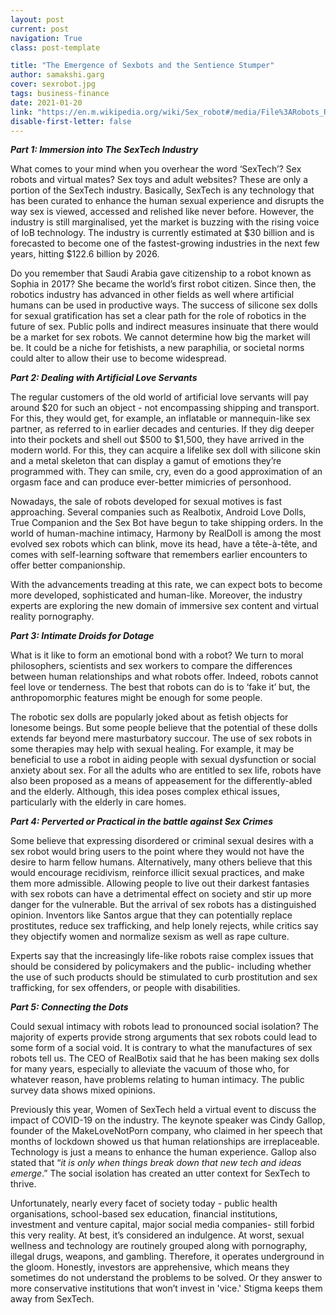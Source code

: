 ```yaml
---
layout: post
current: post
navigation: True
class: post-template

title: "The Emergence of Sexbots and the Sentience Stumper"
author: samakshi.garg
cover: sexrobot.jpg
tags: business-finance
date: 2021-01-20
link: "https://en.m.wikipedia.org/wiki/Sex_robot#/media/File%3ARobots_Repaired_While_U_Wait_(Galaxy_September_1954).jpg"
disable-first-letter: false
---
```

<p><strong ><em>Part 1: Immersion into The SexTech Industry</em></strong></p><p>What comes to your mind when you overhear the word ‘SexTech’? Sex robots and virtual mates? Sex toys and adult websites? These are only a portion of the SexTech industry. Basically, SexTech is any technology that has been curated to enhance the human sexual experience and disrupts the way sex is viewed, accessed and relished like never before. However, the industry is still marginalised, yet the market is buzzing with the rising voice of IoB technology. The industry is currently estimated at $30 billion and is forecasted to become one of the fastest-growing industries in the next few years, hitting $122.6 billion by 2026.&nbsp;</p><p>Do you remember that Saudi Arabia gave citizenship to a robot known as Sophia in 2017? She became the world’s first robot citizen. Since then, the robotics industry has advanced in other fields as well where artificial humans can be used in productive ways. The success of silicone sex dolls for sexual gratification has set a clear path for the role of robotics in the future of sex. Public polls and indirect measures insinuate that there would be a market for sex robots. We cannot determine how big the market will be. It could be a niche for fetishists, a new paraphilia, or societal norms could alter to allow their use to become widespread.&nbsp;</p><p><strong ><em>Part 2: Dealing with Artificial Love Servants</em></strong></p><p>The regular customers of the old world of artificial love servants will pay around $20 for such an object - not encompassing shipping and transport. For this, they would get, for example, an inflatable or mannequin-like sex partner, as referred to in earlier decades and centuries. If they dig deeper into their pockets and shell out $500 to $1,500, they have arrived in the modern world. For this, they can acquire a lifelike sex doll with silicone skin and a metal skeleton that can display a gamut of emotions they’re programmed with. They can smile, cry, even do a good approximation of an orgasm face and can produce ever-better mimicries of personhood.&nbsp;&nbsp;</p><p>Nowadays, the sale of robots developed for sexual motives is fast approaching. Several companies such as Realbotix, Android Love Dolls, True Companion and the Sex Bot have begun to take shipping orders. In the world of human-machine intimacy, Harmony by RealDoll is among the most evolved sex robots which can blink, move its head, have a tête-à-tête, and comes with self-learning software that remembers earlier encounters to offer better companionship.&nbsp;</p><p>With the advancements treading at this rate, we can expect bots to become more developed, sophisticated and human-like. Moreover, the industry experts are exploring the new domain of immersive sex content and virtual reality pornography.&nbsp;</p><p><strong ><em>Part 3: Intimate Droids for Dotage</em></strong></p><p>What is it like to form an emotional bond with a robot? We turn to moral philosophers, scientists and sex workers to compare the differences between human relationships and what robots offer. Indeed, robots cannot feel love or tenderness. The best that robots can do is to ‘fake it’ but, the anthropomorphic features might be enough for some people.</p><p>The robotic sex dolls are popularly joked about as fetish objects for lonesome beings. But some people believe that the potential of these dolls extends far beyond mere masturbatory succour. The use of sex robots in some therapies may help with sexual healing. For example, it may be beneficial to use a robot in aiding people with sexual dysfunction or social anxiety about sex. For all the adults who are entitled to sex life, robots have also been proposed as a means of appeasement for the differently-abled and the elderly. Although, this idea poses complex ethical issues, particularly with the elderly in care homes.</p><p><strong ><em>Part 4: Perverted or Practical in the battle against Sex Crimes</em></strong></p><p>Some believe that expressing disordered or criminal sexual desires with a sex robot would bring users to the point where they would not have the desire to harm fellow humans. Alternatively, many others believe that this would encourage recidivism, reinforce illicit sexual practices, and make them more admissible. Allowing people to live out their darkest fantasies with sex robots can have a detrimental effect on society and stir up more danger for the vulnerable. But the arrival of sex robots has a distinguished opinion. Inventors like Santos argue that they can potentially replace prostitutes, reduce sex trafficking, and help lonely rejects, while critics say they objectify women and normalize sexism as well as rape culture.&nbsp;</p><p>Experts say that the increasingly life-like robots raise complex issues that should be considered by policymakers and the public- including whether the use of such products should be stimulated to curb prostitution and sex trafficking, for sex offenders, or people with disabilities.&nbsp;</p><p><strong ><em>Part 5: Connecting the Dots</em></strong></p><p>Could sexual intimacy with robots lead to pronounced social isolation? The majority of experts provide strong arguments that sex robots could lead to some form of a social void. It is contrary to what the manufactures of sex robots tell us. The CEO of RealBotix said that he has been making sex dolls for many years, especially to alleviate the vacuum of those who, for whatever reason, have problems relating to human intimacy. The public survey data shows mixed opinions.&nbsp;</p><p>Previously this year, Women of SexTech held a virtual event to discuss the impact of COVID-19 on the industry. The keynote speaker was Cindy Gallop, founder of the MakeLoveNotPorn company, who claimed in her speech that months of lockdown showed us that human relationships are irreplaceable. Technology is just a means to enhance the human experience. Gallop also stated that “<em >it is only when things break down that new tech and ideas emerge</em>.” The social isolation has created an utter context for SexTech to thrive.</p><p>Unfortunately, nearly every facet of society today - public health organisations, school-based sex education, financial institutions, investment and venture capital, major social media companies- still forbid this very reality. At best, it’s considered an indulgence. At worst, sexual wellness and technology are routinely grouped along with pornography, illegal drugs, weapons, and gambling. Therefore, it operates underground in the gloom. Honestly, investors are apprehensive, which means they sometimes do not understand the problems to be solved. Or they answer to more conservative institutions that won’t invest in 'vice.' Stigma keeps them away from SexTech.</p>